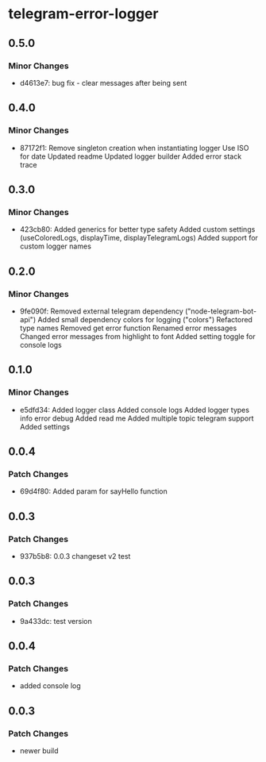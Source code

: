 # telegram-error-logger

## 0.5.0

### Minor Changes

- d4613e7: bug fix - clear messages after being sent

## 0.4.0

### Minor Changes

- 87172f1: Remove singleton creation when instantiating logger
  Use ISO for date
  Updated readme
  Updated logger builder
  Added error stack trace

## 0.3.0

### Minor Changes

- 423cb80: Added generics for better type safety
  Added custom settings (useColoredLogs, displayTime, displayTelegramLogs)
  Added support for custom logger names

## 0.2.0

### Minor Changes

- 9fe090f: Removed external telegram dependency ("node-telegram-bot-api")
  Added small dependency colors for logging ("colors")
  Refactored type names
  Removed get error function
  Renamed error messages
  Changed error messages from highlight to font
  Added setting toggle for console logs

## 0.1.0

### Minor Changes

- e5dfd34: Added logger class
  Added console logs
  Added logger types info error debug
  Added read me
  Added multiple topic telegram support
  Added settings

## 0.0.4

### Patch Changes

- 69d4f80: Added param for sayHello function

## 0.0.3

### Patch Changes

- 937b5b8: 0.0.3 changeset v2 test

## 0.0.3

### Patch Changes

- 9a433dc: test version

## 0.0.4

### Patch Changes

- added console log

## 0.0.3

### Patch Changes

- newer build
